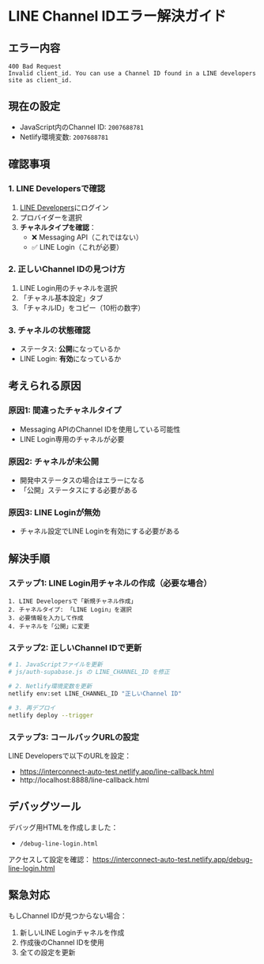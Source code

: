 # LINE Channel IDエラー解決ガイド

## エラー内容
```
400 Bad Request
Invalid client_id. You can use a Channel ID found in a LINE developers site as client_id.
```

## 現在の設定
- JavaScript内のChannel ID: `2007688781`
- Netlify環境変数: `2007688781`

## 確認事項

### 1. LINE Developersで確認
1. [LINE Developers](https://developers.line.biz/console/)にログイン
2. プロバイダーを選択
3. **チャネルタイプを確認**：
   - ❌ Messaging API（これではない）
   - ✅ LINE Login（これが必要）

### 2. 正しいChannel IDの見つけ方
1. LINE Login用のチャネルを選択
2. 「チャネル基本設定」タブ
3. 「チャネルID」をコピー（10桁の数字）

### 3. チャネルの状態確認
- ステータス: **公開**になっているか
- LINE Login: **有効**になっているか

## 考えられる原因

### 原因1: 間違ったチャネルタイプ
- Messaging APIのChannel IDを使用している可能性
- LINE Login専用のチャネルが必要

### 原因2: チャネルが未公開
- 開発中ステータスの場合はエラーになる
- 「公開」ステータスにする必要がある

### 原因3: LINE Loginが無効
- チャネル設定でLINE Loginを有効にする必要がある

## 解決手順

### ステップ1: LINE Login用チャネルの作成（必要な場合）
```
1. LINE Developersで「新規チャネル作成」
2. チャネルタイプ: 「LINE Login」を選択
3. 必要情報を入力して作成
4. チャネルを「公開」に変更
```

### ステップ2: 正しいChannel IDで更新
```bash
# 1. JavaScriptファイルを更新
# js/auth-supabase.js の LINE_CHANNEL_ID を修正

# 2. Netlify環境変数を更新
netlify env:set LINE_CHANNEL_ID "正しいChannel ID"

# 3. 再デプロイ
netlify deploy --trigger
```

### ステップ3: コールバックURLの設定
LINE Developersで以下のURLを設定：
- https://interconnect-auto-test.netlify.app/line-callback.html
- http://localhost:8888/line-callback.html

## デバッグツール

デバッグ用HTMLを作成しました：
- `/debug-line-login.html`

アクセスして設定を確認：
https://interconnect-auto-test.netlify.app/debug-line-login.html

## 緊急対応

もしChannel IDが見つからない場合：
1. 新しいLINE Loginチャネルを作成
2. 作成後のChannel IDを使用
3. 全ての設定を更新